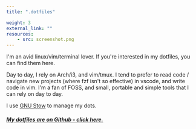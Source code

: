 ```yaml
---
title: ".dotfiles" 

weight: 3 
external_link: "" 
resources:
    - src: screenshot.png
---
```


I'm an avid linux/vim/terminal lover. If you're interested in my dotfiles, you can find them here.

Day to day, I rely on Arch/i3, and vim/tmux. I tend to prefer to read code / navigate new projects (where fzf isn't so effective) in vscode, and write code in vim. I'm a fan of FOSS, and small, portable and simple tools that I can rely on day to day.


I use [GNU Stow](https://www.gnu.org/software/stow/) to manage my dots.


##### [My dotfiles are on Github - click here.](https://github.com/ElliotAlexander/.dotfiles)
